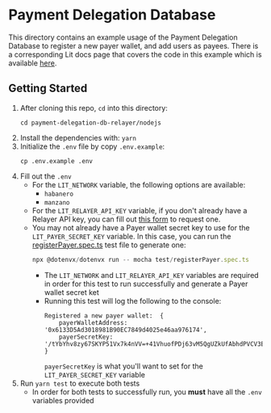 # Payment Delegation Database

This directory contains an example usage of the Payment Delegation Database to register a new payer wallet, and add users as payees. There is a corresponding Lit docs page that covers the code in this example which is available [here](https://developer.litprotocol.com/sdk/paying-for-lit/payment-delegation-db).

## Getting Started

1. After cloning this repo, `cd` into this directory:
   ```
   cd payment-delegation-db-relayer/nodejs
   ```
2. Install the dependencies with: `yarn`
3. Initialize the `.env` file by copy `.env.example`:
   ```
   cp .env.example .env
   ```
4. Fill out the `.env`
   - For the `LIT_NETWORK` variable, the following options are available:
     - `habanero`
     - `manzano`
   - For the `LIT_RELAYER_API_KEY` variable, if you don't already have a Relayer API key, you can fill out [this form](https://docs.google.com/forms/d/e/1FAIpQLSeVraHsp1evK_9j-8LpUBiEJWFn4G5VKjOWBmHFjxFRJZJdrg/viewform) to request one.
   - You may not already have a Payer wallet secret key to use for the `LIT_PAYER_SECRET_KEY` variable. In this case, you can run the [registerPayer.spec.ts](./test/registerPayer.spec.ts) test file to generate one:
     ```ts
     npx @dotenvx/dotenvx run -- mocha test/registerPayer.spec.ts
     ```
     - The `LIT_NETWORK` and `LIT_RELAYER_API_KEY` variables are required in order for this test to run successfully and generate a Payer wallet secret ket
     - Running this test will log the following to the console:
       ```
       Registered a new payer wallet:  {
           payerWalletAddress: '0x6133D5Ad3018981B90EC7849d4025e46aa976174',
           payerSecretKey: '/tYbYhv8zy67SKYP51Vx7k4nVV=+41VhuofPDj63vM5QgUZkUfAbhdPVCV3ByZnCIxRT6hWo9fVuVVktQaDHfOQ=='
       }
       ```
       `payerSecretKey` is what you'll want to set for the `LIT_PAYER_SECRET_KEY` variable
5. Run `yarn test` to execute both tests
   - In order for both tests to successfully run, you **must** have all the `.env` variables provided
